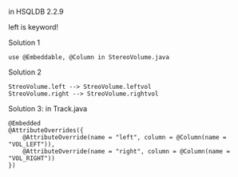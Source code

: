 
in HSQLDB 2.2.9

  left is keyword!

  Solution 1

    use @Embeddable, @Column in StereoVolume.java

  Solution 2

    StreoVolume.left --> StreoVolume.leftvol
    StreoVolume.right --> StreoVolume.rightvol

  Solution 3: in Track.java

    @Embedded
    @AttributeOverrides({
        @AttributeOverride(name = "left", column = @Column(name = "VOL_LEFT")),
        @AttributeOverride(name = "right", column = @Column(name = "VOL_RIGHT"))
    })

